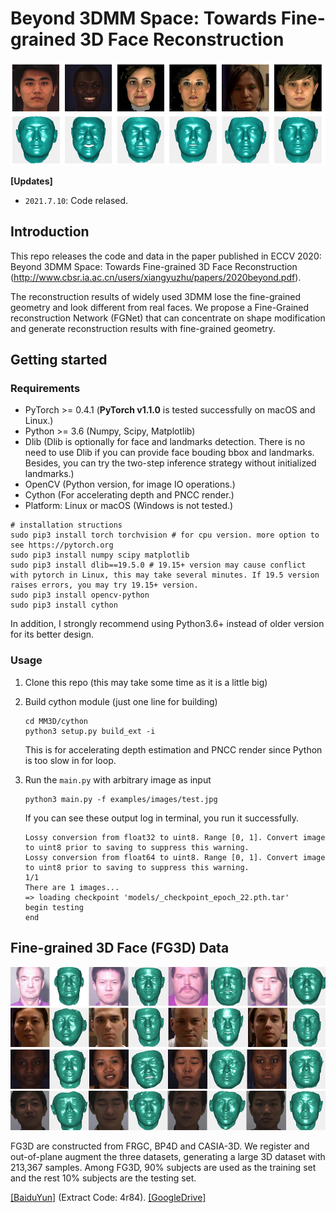 # Beyond 3DMM Space: Towards Fine-grained 3D Face Reconstruction

<p align="center">
  <img src="images/fig-briefview.png" alt="demo" width="800px">
</p>


**\[Updates\]**
 - `2021.7.10`: Code relased.

## Introduction
This repo releases the code and data in the paper published in ECCV 2020: Beyond 3DMM Space: Towards Fine-grained 3D Face Reconstruction (http://www.cbsr.ia.ac.cn/users/xiangyuzhu/papers/2020beyond.pdf). 

The reconstruction results of widely used 3DMM lose the fine-grained geometry and look different from real faces. We propose a Fine-Grained reconstruction Network (FGNet) that can concentrate on shape modification and generate reconstruction results with fine-grained geometry. 

## Getting started
### Requirements
 - PyTorch >= 0.4.1 (**PyTorch v1.1.0** is tested successfully on macOS and Linux.)
 - Python >= 3.6 (Numpy, Scipy, Matplotlib)
 - Dlib (Dlib is optionally for face and landmarks detection. There is no need to use Dlib if you can provide face bouding bbox and landmarks. Besides, you can try the two-step inference strategy without initialized landmarks.)
 - OpenCV (Python version, for image IO operations.)
 - Cython (For accelerating depth and PNCC render.)
 - Platform: Linux or macOS (Windows is not tested.)

 ```
 # installation structions
 sudo pip3 install torch torchvision # for cpu version. more option to see https://pytorch.org
 sudo pip3 install numpy scipy matplotlib
 sudo pip3 install dlib==19.5.0 # 19.15+ version may cause conflict with pytorch in Linux, this may take several minutes. If 19.5 version raises errors, you may try 19.15+ version.
 sudo pip3 install opencv-python
 sudo pip3 install cython
 ```

In addition, I strongly recommend using Python3.6+ instead of older version for its better design.

### Usage

1. Clone this repo (this may take some time as it is a little big)

2. Build cython module (just one line for building)
   ```
   cd MM3D/cython
   python3 setup.py build_ext -i
   ```
   This is for accelerating depth estimation and PNCC render since Python is too slow in for loop.
   
    
3. Run the `main.py` with arbitrary image as input
    ```
    python3 main.py -f examples/images/test.jpg
    ```
    If you can see these output log in terminal, you run it successfully.
    ```
	Lossy conversion from float32 to uint8. Range [0, 1]. Convert image to uint8 prior to saving to suppress this warning.
	Lossy conversion from float64 to uint8. Range [0, 1]. Convert image to uint8 prior to saving to suppress this warning.
	1/1
	There are 1 images...
	=> loading checkpoint 'models/_checkpoint_epoch_22.pth.tar'
	begin testing
	end
    ```


## Fine-grained 3D Face (FG3D) Data
<p align="center">
  <img src="images/fig-fg3d.png" alt="FG3D" width="550px">
</p>

FG3D are constructed from FRGC, BP4D and CASIA-3D. We register and out-of-plane augment the three datasets, generating a large 3D dataset with 213,367 samples. Among FG3D, 90% subjects are used as the training set and the rest 10\% subjects are the testing set. 

[[BaiduYun]](https://pan.baidu.com/s/1ruqOXBljZowUxGSLg9HMiQ) (Extract Code: 4r84). [[GoogleDrive]](https://drive.google.com/drive/folders/1zmyekrHABO-eykloxM1z0TRiXTm7oM3r?usp=sharing)
